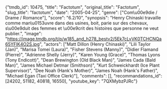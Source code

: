 {"tmdb_id": 10475, "title": "Factotum", "original_title": "Factotum", "slug_title": "factotum", "date": "2005-04-25", "genre": ["Com\u00e9die / Drame / Romance"], "score": "6.2/10", "synopsis": "Henry Chinaski travaille comme man\u0153uvre dans des usines, boit, parie sur des chevaux, s\u00e9duit des femmes et \u00e9crit des histoires que personne ne veut publier.", "image": "https://image.tmdb.org/t/p/w185_and_h278_bestv2/5Ek7cLvVK0TCHCNQa65YFIK4O2S.jpg", "actors": ["Matt Dillon (Henry Chinaski)", "Lili Taylor (Jan)", "Marisa Tomei (Laura)", "Fisher Stevens (Manny)", "Didier Flamand (Pierre)", "Adrienne Shelly (Jerry)", "Karen Young (Grace)", "Thomas Lyons (Tony Endicott)", "Dean Brewington (Old Black Man)", "James Cada (Bald Man)", "James Michael Detmar (Smithson)", "Kurt Schweickhardt (Ice Plant Supervisor)", "Dee Noah (Hank's Mother)", "James Noah (Hank's Father)", "Michael Egan (Taxi Office Clerk)"], "comments": [], "recommandations_id": [24202, 51182, 40818, 16550], "youtube_key": "7QXMybzPJRc"}
